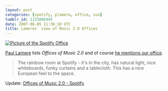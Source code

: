 ```yaml
---
layout: post
categories: [spotify, plamere, office, sun]
tumblr_id: 1133086445
date: 2007-06-05 11:36:10 UTC
title: Lameres' view of Music 2.0 Offices
---
```


<a href="http://www.flickr.com/photos/rsms/484869436/"><img src="http://farm1.static.flickr.com/210/484869436_90af33af55.jpg" alt="Picture of the Spotify Office" class="alignnone" /></a>

<a href="http://blogs.sun.com/plamere/">Paul Lamere</a> lists <em>Offices of Music 2.0</em> and of course <a href="http://blogs.sun.com/plamere/entry/offices_of_music_2_02">he mentions our office</a>.

<blockquote>The rainbow room at Spotify - it's in the city, has natural light, nice whiteboards, funky curtains and a tablecloth. This has a nice European feel to the space.</blockquote>

Update: <a href="http://blogs.sun.com/plamere/entry/offices_of_music_2_014">Offices of Music 2.0 - Spotify</a>
